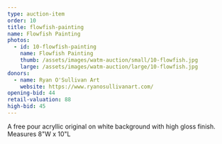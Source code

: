```yaml
---
type: auction-item
order: 10
title: flowfish-painting
name: Flowfish Painting
photos:
  - id: 10-flowfish-painting
    name: Flowfish Painting
    thumb: /assets/images/watm-auction/small/10-flowfish.jpg
    large: /assets/images/watm-auction/large/10-flowfish.jpg
donors:
  - name: Ryan O'Sullivan Art
    website: https://www.ryanosullivanart.com/
opening-bid: 44
retail-valuation: 88
high-bid: 45
---
```


A free pour acryllic original on white background with high gloss finish. Measures 8"W x 10"L
